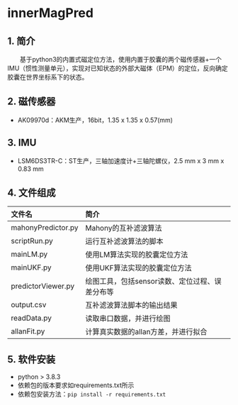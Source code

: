 # innerMagPred

## 1. 简介
   　　基于python3的内置式磁定位方法，使用内置于胶囊的两个磁传感器+一个IMU（惯性测量单元），实现对已知状态的外部大磁体（EPM）的定位，反向确定胶囊在世界坐标系下的状态。

## 2. 磁传感器
+ AK09970d：AKM生产，16bit，1.35 x 1.35 x 0.57(mm)

## 3. IMU
+ LSM6DS3TR-C：ST生产，三轴加速度计+三轴陀螺仪，2.5 mm x 3 mm x 0.83 mm

## 4. 文件组成


| 文件名              | 简介                                     |
|:-------------------|:----------------------------------------|
| mahonyPredictor.py | Mahony的互补滤波算法                       |
| scriptRun.py       | 运行互补滤波算法的脚本                      |
| mainLM.py          | 使用LM算法实现的胶囊定位方法                 |
| mainUKF.py         | 使用UKF算法实现的胶囊定位方法                |
| predictorViewer.py | 绘图工具，包括sensor读数、定位过程、误差分布等 |
| output.csv         | 互补滤波算法脚本的输出结果                   |
| readData.py        | 读取串口数据，并进行绘图                    |
| allanFit.py        | 计算真实数据的allan方差，并进行拟合          |


## 5. 软件安装
+ python > 3.8.3
+ 依赖包的版本要求如requirements.txt所示
+ 依赖包安装方法：`pip install -r requirements.txt`
